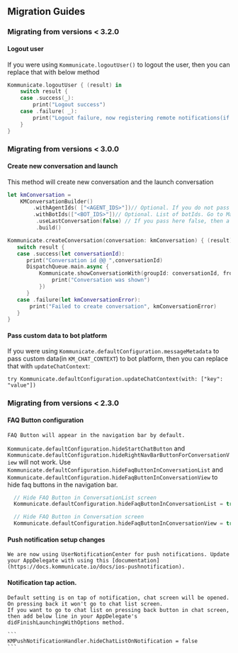 ## Migration Guides

### Migrating from versions < 3.2.0

#### Logout user

If you were using `Kommunicate.logoutUser()` to logout the user, then you can replace that with below method 

  ```swift
Kommunicate.logoutUser { (result) in
      switch result {
      case .success(_):
          print("Logout success")
      case .failure( _):
          print("Logout failure, now registering remote notifications(if not registered)")
      }
  }
  ```
### Migrating from versions < 3.0.0

#### Create new conversation and launch

This method will create new conversation and the launch conversation
  ```swift
 let kmConversation =
      KMConversationBuilder()
          .withAgentIds( ["<AGENT_IDS>"])// Optional. If you do not pass any agent ID, the default agent will automatically get selected. AGENT_ID is the emailID used to signup on Kommunicate dashboard.
          .withBotIds(["<BOT_IDS>"])// Optional. List of botIds. Go to Manage Bots(https://dashboard.kommunicate.io/bots/manage-bots) -> Copy botID
           .useLastConversation(false) // If you pass here false, then a new conversation will be created everytime
           .build()

 Kommunicate.createConversation(conversation: kmConversation) { (result) in
     switch result {
     case .success(let conversationId):
        print("Conversation id @@ ",conversationId)
        DispatchQueue.main.async {
            Kommunicate.showConversationWith(groupId: conversationId, from: self, completionHandler: { (success) in
                print("Conversation was shown")
            })
        }
     case .failure(let kmConversationError):
         print("Failed to create conversation", kmConversationError)
     }
  }
 ```

 #### Pass custom data to bot platform

 If you were using `Kommunicate.defaultConfiguration.messageMetadata` to pass custom data(in `KM_CHAT_CONTEXT`) to bot platform, then you can replace that with `updateChatContext`:

 ```
 try Kommunicate.defaultConfiguration.updateChatContext(with: ["key": "value"])
 ```

### Migrating from versions < 2.3.0

####  FAQ Button configuration

    FAQ Button will appear in the navigation bar by default.
   `Kommunicate.defaultConfiguration.hideStartChatButton` and `Kommunicate.defaultConfiguration.hideRightNavBarButtonForConversationView` will not work.
    Use `Kommunicate.defaultConfiguration.hideFaqButtonInConversationList` and `Kommunicate.defaultConfiguration.hideFaqButtonInConversationView` to hide faq buttons in the navigation bar.

  ```swift
    // Hide FAQ Button in ConversationList screen
    Kommunicate.defaultConfiguration.hideFaqButtonInConversationList = true

    // Hide FAQ Button in Conversation screen
    Kommunicate.defaultConfiguration.hideFaqButtonInConversationView = true
  ```

#### Push notification setup changes

    We are now using UserNotificationCenter for push notifications. Update your AppDelegate with using this [documentation](https://docs.kommunicate.io/docs/ios-pushnotification).

#### Notification tap action.

    Default setting is on tap of notification, chat screen will be opened. On pressing back it won't go to chat list screen.
    If you want to go to chat list on pressing back button in chat screen, then add below line in your AppDelegate's didFinishLaunchingWithOptions method.

    ```
    KMPushNotificationHandler.hideChatListOnNotification = false
    ```
